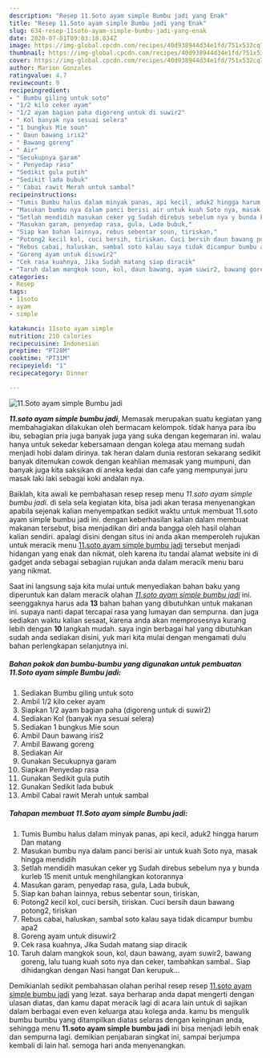 ```yaml
---
description: "Resep 11.Soto ayam simple Bumbu jadi yang Enak"
title: "Resep 11.Soto ayam simple Bumbu jadi yang Enak"
slug: 634-resep-11soto-ayam-simple-bumbu-jadi-yang-enak
date: 2020-07-01T09:03:18.034Z
image: https://img-global.cpcdn.com/recipes/40d938944d34e1fd/751x532cq70/11soto-ayam-simple-bumbu-jadi-foto-resep-utama.jpg
thumbnail: https://img-global.cpcdn.com/recipes/40d938944d34e1fd/751x532cq70/11soto-ayam-simple-bumbu-jadi-foto-resep-utama.jpg
cover: https://img-global.cpcdn.com/recipes/40d938944d34e1fd/751x532cq70/11soto-ayam-simple-bumbu-jadi-foto-resep-utama.jpg
author: Marion Gonzales
ratingvalue: 4.7
reviewcount: 9
recipeingredient:
- " Bumbu giling untuk soto"
- "1/2 kilo ceker ayam"
- "1/2 ayam bagian paha digoreng untuk di suwir2"
- " Kol banyak nya sesuai selera"
- "1 bungkus Mie soun"
- " Daun bawang iris2"
- " Bawang goreng"
- " Air"
- "Secukupnya garam"
- " Penyedap rasa"
- "Sedikit gula putih"
- "Sedikit lada bubuk"
- " Cabai rawit Merah untuk sambal"
recipeinstructions:
- "Tumis Bumbu halus dalam minyak panas, api kecil, aduk2 hingga harum Dan matang"
- "Masukan bumbu nya dalam panci berisi air untuk kuah Soto nya, masak hingga mendidih"
- "Setlah mendidih masukan ceker yg Sudah direbus sebelum nya y bunda kurleb 15 menit untuk menghilangkan kotorannya"
- "Masukan garam, penyedap rasa, gula, Lada bubuk,"
- "Siap kan bahan lainnya, rebus sebentar soun, tiriskan,"
- "Potong2 kecil kol, cuci bersih, tiriskan. Cuci bersih daun bawang potong2, tiriskan"
- "Rebus cabai, haluskan, sambal soto kalau saya tidak dicampur bumbu apa2"
- "Goreng ayam untuk disuwir2"
- "Cek rasa kuahnya, Jika Sudah matang siap diracik"
- "Taruh dalam mangkok soun, kol, daun bawang, ayam suwir2, bawang goreng, lalu tuang kuah soto nya dan ceker, tambahkan sambal.. Siap dihidangkan dengan Nasi hangat Dan kerupuk..."
categories:
- Resep
tags:
- 11soto
- ayam
- simple

katakunci: 11soto ayam simple 
nutrition: 210 calories
recipecuisine: Indonesian
preptime: "PT28M"
cooktime: "PT31M"
recipeyield: "1"
recipecategory: Dinner

---
```



![11.Soto ayam simple Bumbu jadi](https://img-global.cpcdn.com/recipes/40d938944d34e1fd/751x532cq70/11soto-ayam-simple-bumbu-jadi-foto-resep-utama.jpg)

<b><i>11.soto ayam simple bumbu jadi</i></b>, Memasak merupakan suatu kegiatan yang membahagiakan dilakukan oleh bermacam kelompok. tidak hanya para ibu ibu, sebagian pria juga banyak juga yang suka dengan kegemaran ini. walau hanya untuk sekedar kebersamaan dengan kolega atau memang sudah menjadi hobi dalam dirinya. tak heran dalam dunia restoran sekarang sedikit banyak ditemukan cowok dengan keahlian memasak yang mumpuni, dan banyak juga kita saksikan di aneka kedai dan cafe yang mempunyai juru masak laki laki sebagai koki andalan nya.



Baiklah, kita awali ke pembahasan resep resep menu <i>11.soto ayam simple bumbu jadi</i>. di sela sela kegiatan kita, bisa jadi akan terasa menyenangkan apabila sejenak kalian menyempatkan sedikit waktu untuk membuat 11.soto ayam simple bumbu jadi ini. dengan keberhasilan kalian dalam membuat makanan tersebut, bisa menjadikan diri anda bangga oleh hasil olahan kalian sendiri. apalagi disini dengan situs ini anda akan memperoleh rujukan untuk meracik menu <u>11.soto ayam simple bumbu jadi</u> tersebut menjadi hidangan yang enak dan nikmat, oleh karena itu tandai alamat website ini di gadget anda sebagai sebagian rujukan anda dalam meracik menu baru yang nikmat.


Saat ini langsung saja kita mulai untuk menyediakan bahan baku yang diperuntuk kan dalam meracik olahan <u><i>11.soto ayam simple bumbu jadi</i></u> ini. seenggaknya harus ada <b>13</b> bahan bahan yang dibutuhkan untuk makanan ini. supaya nanti dapat tercapai rasa yang lumayan dan sempurna. dan juga sediakan waktu kalian sesaat, karena anda akan memprosesnya kurang lebih dengan <b>10</b> langkah mudah. saya ingin berbagai hal yang dibutuhkan sudah anda sediakan disini, yuk mari kita mulai dengan mengamati dulu bahan perlengkapan selanjutnya ini.

<!--inarticleads1-->

##### Bahan pokok dan bumbu-bumbu yang digunakan untuk pembuatan 11.Soto ayam simple Bumbu jadi:

1. Sediakan  Bumbu giling untuk soto
1. Ambil 1/2 kilo ceker ayam
1. Siapkan 1/2 ayam bagian paha (digoreng untuk di suwir2)
1. Sediakan  Kol (banyak nya sesuai selera)
1. Sediakan 1 bungkus Mie soun
1. Ambil  Daun bawang iris2
1. Ambil  Bawang goreng
1. Sediakan  Air
1. Gunakan Secukupnya garam
1. Siapkan  Penyedap rasa
1. Gunakan Sedikit gula putih
1. Gunakan Sedikit lada bubuk
1. Ambil  Cabai rawit Merah untuk sambal




<!--inarticleads2-->

##### Tahapan membuat 11.Soto ayam simple Bumbu jadi:

1. Tumis Bumbu halus dalam minyak panas, api kecil, aduk2 hingga harum Dan matang
1. Masukan bumbu nya dalam panci berisi air untuk kuah Soto nya, masak hingga mendidih
1. Setlah mendidih masukan ceker yg Sudah direbus sebelum nya y bunda kurleb 15 menit untuk menghilangkan kotorannya
1. Masukan garam, penyedap rasa, gula, Lada bubuk,
1. Siap kan bahan lainnya, rebus sebentar soun, tiriskan,
1. Potong2 kecil kol, cuci bersih, tiriskan. Cuci bersih daun bawang potong2, tiriskan
1. Rebus cabai, haluskan, sambal soto kalau saya tidak dicampur bumbu apa2
1. Goreng ayam untuk disuwir2
1. Cek rasa kuahnya, Jika Sudah matang siap diracik
1. Taruh dalam mangkok soun, kol, daun bawang, ayam suwir2, bawang goreng, lalu tuang kuah soto nya dan ceker, tambahkan sambal.. Siap dihidangkan dengan Nasi hangat Dan kerupuk...




Demikianlah sedikit pembahasan olahan perihal resep resep <u>11.soto ayam simple bumbu jadi</u> yang lezat. saya berharap anda dapat mengerti dengan ulasan diatas, dan kamu dapat meracik lagi di acara lain untuk di sajikan dalam berbagai even even keluarga atau kolega anda. kamu bs mengulik bumbu bumbu yang ditampilkan diatas selaras dengan keinginan anda, sehingga menu <b>11.soto ayam simple bumbu jadi</b> ini bisa menjadi lebih enak dan sempurna lagi. demikian penjabaran singkat ini, sampai berjumpa kembali di lain hal. semoga hari anda menyenangkan.
